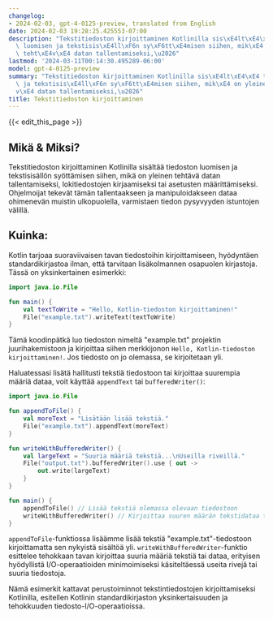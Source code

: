 ```yaml
---
changelog:
- 2024-02-03, gpt-4-0125-preview, translated from English
date: 2024-02-03 19:28:25.425553-07:00
description: "Tekstitiedoston kirjoittaminen Kotlinilla sis\xE4lt\xE4\xE4 tiedoston\
  \ luomisen ja tekstisis\xE4ll\xF6n sy\xF6tt\xE4misen siihen, mik\xE4 on yleinen\
  \ teht\xE4v\xE4 datan tallentamiseksi,\u2026"
lastmod: '2024-03-11T00:14:30.495289-06:00'
model: gpt-4-0125-preview
summary: "Tekstitiedoston kirjoittaminen Kotlinilla sis\xE4lt\xE4\xE4 tiedoston luomisen\
  \ ja tekstisis\xE4ll\xF6n sy\xF6tt\xE4misen siihen, mik\xE4 on yleinen teht\xE4\
  v\xE4 datan tallentamiseksi,\u2026"
title: Tekstitiedoston kirjoittaminen
---
```


{{< edit_this_page >}}

## Mikä & Miksi?
Tekstitiedoston kirjoittaminen Kotlinilla sisältää tiedoston luomisen ja tekstisisällön syöttämisen siihen, mikä on yleinen tehtävä datan tallentamiseksi, lokitiedostojen kirjaamiseksi tai asetusten määrittämiseksi. Ohjelmoijat tekevät tämän tallentaakseen ja manipuloidakseen dataa ohimenevän muistin ulkopuolella, varmistaen tiedon pysyvyyden istuntojen välillä.

## Kuinka:
Kotlin tarjoaa suoraviivaisen tavan tiedostoihin kirjoittamiseen, hyödyntäen standardikirjastoa ilman, että tarvitaan lisäkolmannen osapuolen kirjastoja. Tässä on yksinkertainen esimerkki:

```kotlin
import java.io.File

fun main() {
    val textToWrite = "Hello, Kotlin-tiedoston kirjoittaminen!"
    File("example.txt").writeText(textToWrite)
}
```
Tämä koodinpätkä luo tiedoston nimeltä "example.txt" projektin juurihakemistoon ja kirjoittaa siihen merkkijonon `Hello, Kotlin-tiedoston kirjoittaminen!`. Jos tiedosto on jo olemassa, se kirjoitetaan yli.

Haluatessasi lisätä hallitusti tekstiä tiedostoon tai kirjoittaa suurempia määriä dataa, voit käyttää `appendText` tai `bufferedWriter()`:

```kotlin
import java.io.File

fun appendToFile() {
    val moreText = "Lisätään lisää tekstiä."
    File("example.txt").appendText(moreText)
}

fun writeWithBufferedWriter() {
    val largeText = "Suuria määriä tekstiä...\nUseilla riveillä."
    File("output.txt").bufferedWriter().use { out ->
        out.write(largeText)
    }
}

fun main() {
    appendToFile() // Lisää tekstiä olemassa olevaan tiedostoon
    writeWithBufferedWriter() // Kirjoittaa suuren määrän tekstidataa tehokkaasti
}
```

`appendToFile`-funktiossa lisäämme lisää tekstiä "example.txt"-tiedostoon kirjoittamatta sen nykyistä sisältöä yli. `writeWithBufferedWriter`-funktio esittelee tehokkaan tavan kirjoittaa suuria määriä tekstiä tai dataa, erityisen hyödyllistä I/O-operaatioiden minimoimiseksi käsiteltäessä useita rivejä tai suuria tiedostoja.

Nämä esimerkit kattavat perustoiminnot tekstintiedostojen kirjoittamiseksi Kotlinilla, esitellen Kotlinin standardikirjaston yksinkertaisuuden ja tehokkuuden tiedosto-I/O-operaatioissa.
